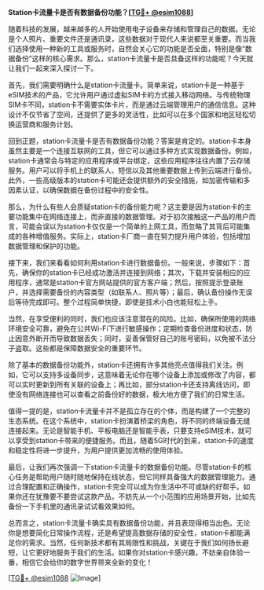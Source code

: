 **Station卡流量卡是否有数据备份功能？[[TG💪+ @esim1088](https://t.me/s/esim1088)]**

随着科技的发展，越来越多的人开始使用电子设备来存储和管理自己的数据。无论是个人照片、重要文件还是通讯录，这些数据对于现代人来说都至关重要。而当我们选择使用一种新的工具或服务时，自然会关心它的功能是否全面，特别是像“数据备份”这样的核心需求。那么，station卡流量卡是否具备这样的功能呢？今天就让我们一起来深入探讨一下。

首先，我们需要明确什么是station卡流量卡。简单来说，station卡是一种基于eSIM技术的产品，它允许用户通过虚拟SIM卡的方式接入移动网络。与传统物理SIM卡不同，station卡不需要实体卡片，而是通过云端管理用户的通信信息。这种设计不仅节省了空间，还提供了更多的灵活性，比如可以在多个国家和地区轻松切换运营商和服务计划。

回到正题，station卡流量卡是否有数据备份功能？答案是肯定的。station卡本身虽然主要是一个连接互联网的工具，但它可以通过多种方式实现数据备份。例如，station卡通常会与特定的应用程序或平台绑定，这些应用程序往往内置了云存储服务。用户可以将手机上的联系人、短信以及其他重要数据上传到云端进行备份。此外，一些高级版本的station卡可能还会提供额外的安全措施，如加密传输和多因素认证，以确保数据在备份过程中的安全性。

那么，为什么有些人会质疑station卡的备份能力呢？这主要是因为station卡的主要功能集中在网络连接上，而非直接的数据管理。对于初次接触这一产品的用户而言，可能会误以为station卡仅仅是一个简单的上网工具，而忽略了其背后可能集成的各种增值服务。实际上，station卡厂商一直在努力提升用户体验，包括增加数据管理和保护的功能。

接下来，我们来看看如何利用station卡进行数据备份。一般来说，步骤如下：首先，确保你的station卡已经成功激活并连接到网络；其次，下载并安装相应的应用程序，通常是station卡官方网站提供的官方客户端；然后，按照提示登录账户，并选择需要备份的内容类型（如联系人、照片等）；最后，确认备份操作无误后等待完成即可。整个过程简单快捷，即使是技术小白也能轻松上手。

当然，在享受便利的同时，我们也应该注意潜在的风险。比如，确保所使用的网络环境安全可靠，避免在公共Wi-Fi下进行敏感操作；定期检查备份进度和状态，防止因意外断开而导致数据丢失；同时，妥善保管好自己的账号密码，以免被不法分子盗取。这些都是保障数据安全的重要环节。

除了基本的数据备份功能外，station卡还拥有许多其他亮点值得我们关注。例如，它可以支持多设备同步，这意味着无论你在哪个设备上添加或修改了内容，都可以实时更新到所有关联的设备上；再比如，部分station卡还支持离线访问，即使没有网络连接也可以查看之前备份好的数据，极大地方便了我们的日常生活。

值得一提的是，station卡流量卡并不是孤立存在的个体，而是构建了一个完整的生态系统。在这个系统中，station卡扮演着桥梁的角色，将不同的终端设备无缝连接起来。无论是智能手机、平板电脑还是智能手表，只要支持eSIM技术，就可以享受到station卡带来的便捷服务。而且，随着5G时代的到来，station卡的速度和稳定性将进一步提升，为用户提供更加流畅的使用体验。

最后，让我们再次强调一下station卡流量卡的数据备份功能。尽管station卡的核心任务是帮助用户随时随地保持在线状态，但它同样具备强大的数据管理能力。通过合理配置和正确操作，station卡完全可以成为你生活中不可或缺的好帮手。如果你还在犹豫要不要尝试这款产品，不妨先从一个小范围的应用场景开始，比如先备份一下手机里的通讯录试试看效果如何。

总而言之，station卡流量卡确实具有数据备份功能，并且表现得相当出色。无论你是想要简化日常操作流程，还是希望提高数据存储的安全性，station卡都能满足你的需求。当然，任何新技术都有其局限性和挑战，关键在于我们如何扬长避短，让它更好地服务于我们的生活。如果你对station卡感兴趣，不妨亲自体验一番，相信它会给你的数字世界带来全新的变化！

[[TG💪+ @esim1088](https://t.me/s/esim1088) ![Image](https://i.postimg.cc/4NQfJmqS/Snipaste-2025-05-13-00-14-12.png)]